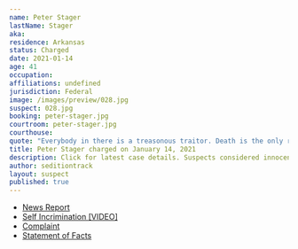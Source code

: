 ```yaml
---
name: Peter Stager
lastName: Stager
aka:
residence: Arkansas
status: Charged
date: 2021-01-14
age: 41
occupation:
affiliations: undefined
jurisdiction: Federal
image: /images/preview/028.jpg
suspect: 028.jpg
booking: peter-stager.jpg
courtroom: peter-stager.jpg
courthouse:
quote: "Everybody in there is a treasonous traitor. Death is the only remedy for what’s in that building."
title: Peter Stager charged on January 14, 2021
description: Click for latest case details. Suspects considered innocent until proven guilty.
author: seditiontrack
layout: suspect
published: true
---
```

- [News Report](https://www.wsj.com/livecoverage/trump-impeachment-house-biden/card/BeFqRm1wpv2SEpH3SSLQ)
- [Self Incrimination [VIDEO]](https://www.youtube.com/watch?v=SVhLKKTUhIg&feature=youtu.be)
- [Complaint](https://www.justice.gov/opa/page/file/1354981/download)
- [Statement of Facts](https://www.justice.gov/opa/page/file/1355506/download)
